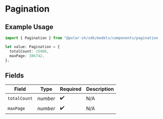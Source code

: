 # Pagination

## Example Usage

```typescript
import { Pagination } from "@polar-sh/sdk/models/components/pagination.js";

let value: Pagination = {
  totalCount: 15406,
  maxPage: 386742,
};
```

## Fields

| Field              | Type               | Required           | Description        |
| ------------------ | ------------------ | ------------------ | ------------------ |
| `totalCount`       | *number*           | :heavy_check_mark: | N/A                |
| `maxPage`          | *number*           | :heavy_check_mark: | N/A                |